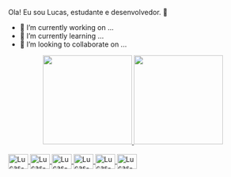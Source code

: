 Ola! Eu sou Lucas, estudante e desenvolvedor. 👋


- 🔭 I’m currently working on ...
- 🌱 I’m currently learning ...
- 👯 I’m looking to collaborate on ...


<div align="center">
  <a href="https://github.com/LucasChrystian">
  <img height="180em" src="https://github-readme-stats.vercel.app/api?username=LucasChrystian&show_icons=true&theme=dark&include_all_commits=true&count_private=true"/>
  <img height="180em" src="https://github-readme-stats.vercel.app/api/top-langs/?username=LucasChrystian&layout=compact&langs_count=7&theme=dracula"/>
</div>


<div style="display: inline_block"><br>
  <img align="center" alt="Lucas-Js" height="30" width="40" src="https://java-original-wordmark.svg">
  <img align="center" alt="Lucas-Ts" height="30" width="40" src="https://raw.githubusercontent.com/devicons/devicon/master/icons/typescript/typescript-plain .svg">
  <img align="center" alt="Lucas-React" height="30" width="40" src="https://raw.githubusercontent.com/devicons/devicon/master/icons/react/react-original .svg">
  <img align="center" alt="Lucas-HTML" height="30" width="40" src="https://raw.githubusercontent.com/devicons/devicon/master/icons/html5/html5-original .svg">
  <img align="center" alt="Lucas-CSS" height="30" width="40" src="https://raw.githubusercontent.com/devicons/devicon/master/icons/css3/css3-original .svg">
  <img align="center" alt="Lucas-Python" height="30" width="40" src="https://raw.githubusercontent.com/devicons/devicon/master/icons/python/python-original .svg">

</div>
